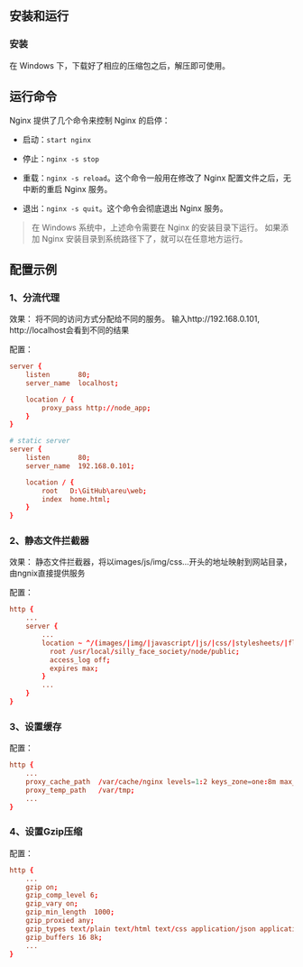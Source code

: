 
## 安装和运行
### 安装
在 Windows 下，下载好了相应的压缩包之后，解压即可使用。

## 运行命令
Nginx 提供了几个命令来控制 Nginx 的启停：

- 启动：`start nginx`

- 停止：`nginx -s stop`

- 重载：`nginx -s reload`。这个命令一般用在修改了 Nginx 配置文件之后，无中断的重启 Nginx 服务。

- 退出：`nginx -s quit`。这个命令会彻底退出 Nginx 服务。

> 在 Windows 系统中，上述命令需要在 Nginx 的安装目录下运行。
如果添加 Nginx 安装目录到系统路径下了，就可以在任意地方运行。


## 配置示例
### 1、分流代理
效果：
	将不同的访问方式分配给不同的服务。
	输入http://192.168.0.101, http://localhost会看到不同的结果

配置：

```conf
server {
    listen       80;
    server_name  localhost;

    location / {
        proxy_pass http://node_app;
    }
}

# static server
server {
    listen       80;
    server_name  192.168.0.101;

    location / {
        root   D:\GitHub\areu\web;
        index  home.html;
    }
}
```

### 2、静态文件拦截器
效果：
	静态文件拦截器，将以images/js/img/css…开头的地址映射到网站目录，由ngnix直接提供服务

配置：

```conf
http {
    ...
    server {
        ...
        location ~ ^/(images/|img/|javascript/|js/|css/|stylesheets/|flash/|media/|static/|robots.txt|humans.txt|favicon.ico) {
          root /usr/local/silly_face_society/node/public;
          access_log off;
          expires max;
        }
        ...
    }
}
```

### 3、设置缓存
配置：

```conf
http {
    ...
    proxy_cache_path  /var/cache/nginx levels=1:2 keys_zone=one:8m max_size=3000m inactive=600m;
    proxy_temp_path   /var/tmp;
    ...
}
```

### 4、设置Gzip压缩
配置：

```conf
http {
    ...
    gzip on;
    gzip_comp_level 6;
    gzip_vary on;
    gzip_min_length  1000;
    gzip_proxied any;
    gzip_types text/plain text/html text/css application/json application/x-javascript text/xml application/xml application/xml+rss text/javascript;
    gzip_buffers 16 8k;
    ...
}
```


